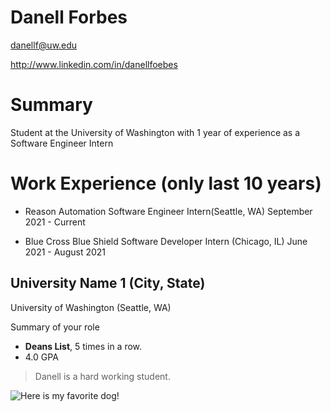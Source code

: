 # Danell Forbes

danellf@uw.edu

http://www.linkedin.com/in/danellfoebes

# Summary

Student at the University of Washington with 1 year of experience as a Software Engineer Intern

# Work Experience (only last 10 years)

- Reason Automation Software Engineer Intern(Seattle, WA) September 2021 - Current

- Blue Cross Blue Shield Software Developer Intern (Chicago, IL) June 2021 - August 2021

## University Name 1 (City, State)

University of Washington (Seattle, WA)

Summary of your role

- **Deans List**, 5 times in a row.
- 4.0 GPA

> Danell is a hard working student.

![Here is my favorite dog!](/danellsaucy.github.io./Pembroke-Welsh-Corgi-standing-outdoors-in-the-fall.jpg "Corgi")

[University 1]: http://www.uw.edu